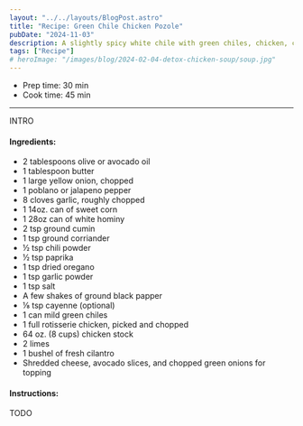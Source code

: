 ```yaml
---
layout: "../../layouts/BlogPost.astro"
title: "Recipe: Green Chile Chicken Pozole"
pubDate: "2024-11-03"
description: A slightly spicy white chile with green chiles, chicken, corn, and hominy.
tags: ["Recipe"]
# heroImage: "/images/blog/2024-02-04-detox-chicken-soup/soup.jpg"
---
```


<ul class="recipe-meta">
    <li>Prep time: 30 min</li>
    <li>Cook time: 45 min</li>
</ul>

---

INTRO

<h4>Ingredients:</h4>

<ul>
    <li itemProp="recipeIngredient">2 tablespoons olive or avocado oil</li>
    <li itemProp="recipeIngredient">1 tablespoon butter</li>
    <li itemProp="recipeIngredient">1 large yellow onion, chopped</li>
    <li itemProp="recipeIngredient">1 poblano or jalapeno pepper</li>
    <li itemProp="recipeIngredient">8 cloves garlic, roughly chopped</li>
    <li itemProp="recipeIngredient">1 14oz. can of sweet corn</li>
    <li itemProp="recipeIngredient">1 28oz can of white hominy</li>
    <li itemProp="recipeIngredient">2 tsp ground cumin</li>
    <li itemProp="recipeIngredient">1 tsp ground corriander</li>
    <li itemProp="recipeIngredient">½ tsp chili powder</li>
    <li itemProp="recipeIngredient">½ tsp paprika</li>
    <li itemProp="recipeIngredient">1 tsp dried oregano</li>
    <li itemProp="recipeIngredient">1 tsp garlic powder</li>
    <li itemProp="recipeIngredient">1 tsp salt</li>
    <li itemProp="recipeIngredient">A few shakes of ground black papper</li>
    <li itemProp="recipeIngredient">⅛ tsp cayenne (optional)</li>
    <li itemProp="recipeIngredient">1 can mild green chiles</li>
    <li itemProp="recipeIngredient">1 full rotisserie chicken, picked and chopped</li>
    <li itemProp="recipeIngredient">64 oz. (8 cups) chicken stock</li>
    <li itemProp="recipeIngredient">2 limes</li>
    <li itemProp="recipeIngredient">1 bushel of fresh cilantro</li>
    <li itemProp="recipeIngredient">Shredded cheese, avocado slices, and chopped green onions for topping</li>
</ul>

<h4>Instructions:</h4>

<p itemProp="recipeInstruction">TODO</p>
